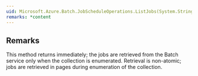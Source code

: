 ```yaml
---  
uid: Microsoft.Azure.Batch.JobScheduleOperations.ListJobs(System.String,Microsoft.Azure.Batch.DetailLevel,System.Collections.Generic.IEnumerable{Microsoft.Azure.Batch.BatchClientBehavior})  
remarks: *content  
---  
```

  
## Remarks  
 This method returns immediately; the jobs are retrieved from the Batch service only when the collection is enumerated.             Retrieval is non-atomic; jobs are retrieved in pages during enumeration of the collection.